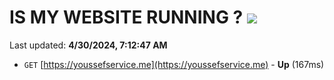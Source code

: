 # IS MY WEBSITE RUNNING ? [![](https://img.shields.io/static/v1?label=Sponsor&message=%E2%9D%A4&logo=GitHub&color=%23fe8e86)](https://github.com/sponsors/<username>)

Last updated: **4/30/2024, 7:12:47 AM**

- `GET` [https://youssefservice.me](https://youssefservice.me) - **Up** (167ms)
